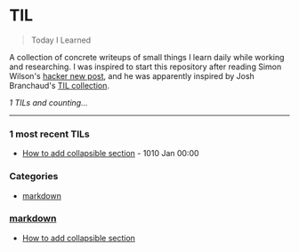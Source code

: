 # TIL
> Today I Learned

A collection of concrete writeups of small things I learn daily while working
and researching. I was inspired to start this repository after reading Simon Wilson's 
[hacker new post][1], and he was apparently inspired by Josh Branchaud's [TIL collection][2].


_1 TILs and counting..._

---

### 1 most recent TILs

- [How to add collapsible section](markdown/How-to-add-a-collapsible-section-in-markdown.md) - 1010 Jan 00:00

### Categories

- [markdown](#markdown)

### [markdown](#markdown)
- [How to add collapsible section](markdown/How-to-add-a-collapsible-section-in-markdown.md)

[1]: https://simonwillison.net/2020/Apr/20/self-rewriting-readme/
[2]: https://github.com/jbranchaud/til

